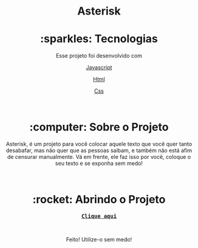 <h1 align="center">Asterisk</h1>

<h1 align="center">:sparkles: Tecnologias</h1>
<p align="center">Esse projeto foi desenvolvido com</h1>
<br />

<p align="center"><a href="https://www.javascript.com/">Javascript</a></p>
<p align="center"><a href="https://developer.mozilla.org/pt-BR/docs/Web/HTML">Html</a></p>
<p align="center"><a href="https://developer.mozilla.org/pt-BR/docs/Web/CSS">Css</a></p>
<br />

<h1 align="center">:computer: Sobre o Projeto</h1>
<p align="center">Asterisk, é um projeto para você colocar aquele texto que você quer tanto desabafar, mas não quer que as pessoas saibam, e também não está afim de censurar manualmente. Vá em frente, ele faz isso por vocẽ, coloque o seu texto e se exponha sem medo!</p>
<br />

<h1 align="center">:rocket: Abrindo o Projeto</h1>
<pre align="center"><strong><a href="https://marlleyck.github.io/asterisk/">Clique aqui</a></strong></pre>

<br />

<p align="center">Feito! Utilize-o sem medo!</p>

